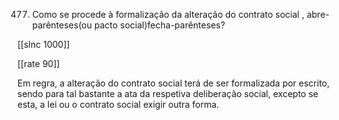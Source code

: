 477.  Como  se  procede à  formalização  da alteração  do contrato  social  , abre-parênteses(ou  pacto social)fecha-parênteses?

[[slnc 1000]]

[[rate 90]]

Em  regra,  a alteração do contrato social terá de ser  formalizada  por  escrito, sendo para  tal bastante a ata da respetiva  deliberação  social,  excepto se esta, a lei ou o contrato social exigir  outra forma.
